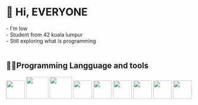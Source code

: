 <h1>👋 Hi, EVERYONE</h1>
- I'm low<br>
- Student from 42 kuala lumpur<br>
- Still exploring what is programming<br>

<br>

<h2>👨‍💻Programming Langguage and tools</h2>

<div>
<img src="https://cdn.jsdelivr.net/gh/devicons/devicon/icons/c/c-original.svg" height="50">
<img src="https://cdn.jsdelivr.net/gh/devicons/devicon/icons/html5/html5-original-wordmark.svg" height="60">
<img src="https://cdn.jsdelivr.net/gh/devicons/devicon/icons/css3/css3-original-wordmark.svg" height="60">
<img src="https://cdn.jsdelivr.net/gh/devicons/devicon/icons/javascript/javascript-original.svg" height="50">
<img src="https://cdn.jsdelivr.net/gh/devicons/devicon/icons/vscode/vscode-original.svg" height="50">
<img src="https://cdn.jsdelivr.net/gh/devicons/devicon/icons/linux/linux-original.svg" height="50">
<img src="https://cdn.jsdelivr.net/gh/devicons/devicon/icons/ubuntu/ubuntu-plain.svg" height="50">
<img src="https://cdn.jsdelivr.net/gh/devicons/devicon/icons/github/github-original.svg" height="50">
<img src="https://cdn.jsdelivr.net/gh/devicons/devicon/icons/photoshop/photoshop-line.svg" height="50">       
</div>     





